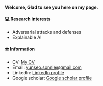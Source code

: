 #### Welcome, Glad to see you here on my page.

#### 💻 Research interests
- Adversarial attacks and defenses
- Explainable AI
  
#### ☎️ Information
- CV: [My CV](https://drive.google.com/file/d/1pb6tubcTdITLQoEsE4ejSBoDYLVahFR0/view?usp=sharing)
- Email: yunseo.sonnie@gmail.com
- LinkedIn: [LinkedIn profile](https://www.linkedin.com/in/yunseo-son-0bb630313/)
- Google scholar: [Google scholar profile](https://scholar.google.com/citations?user=6Kw4ibQAAAAJ&hl=ko)
